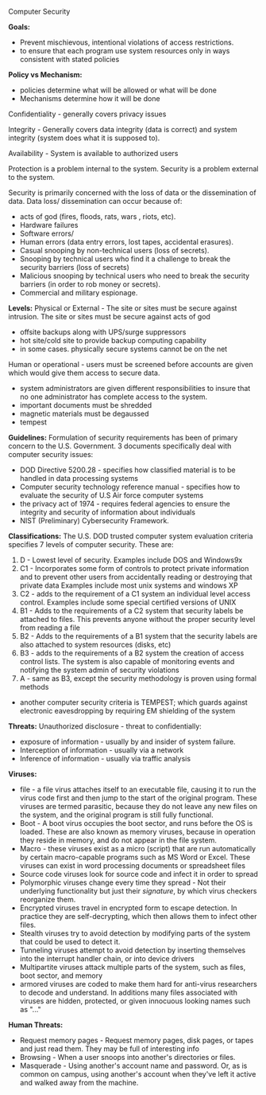 Computer Security

**Goals:**
- Prevent mischievous, intentional violations of access restrictions.
- to ensure that each program use system resources only in ways consistent with stated policies

**Policy vs Mechanism:**
- policies determine what will be allowed or what will be done
- Mechanisms determine how it will be done

Confidentiality - generally covers privacy issues

Integrity - Generally covers data integrity (data is correct) and system integrity (system does what it is supposed to).

Availability - System is available to authorized users

Protection is a problem internal to the system. Security is a problem external to the system.

Security is primarily concerned with the loss of data or the dissemination of data.
Data loss/ dissemination can occur because of:
- acts of god (fires, floods, rats, wars , riots, etc).
- Hardware failures
- Software errors/
- Human errors (data entry errors, lost tapes, accidental erasures).
- Casual snooping by non-technical users (loss of secrets).
- Snooping by technical users who find it a challenge to break the security barriers (loss of secrets)
- Malicious snooping by technical users who need to break the security barriers (in order to rob money or secrets).
- Commercial and military espionage.

**Levels:**
Physical or External - The site or sites must be secure against intrusion. The site or sites must be secure against acts of god
- offsite backups along with UPS/surge suppressors
- hot site/cold site to provide backup computing capability
- in some cases. physically secure systems cannot be on the net

Human or operational - users must be screened before accounts are given which would give them access to secure data.
- system administrators are given different responsibilities to insure that no one administrator has complete access to the system.
- important documents must be shredded
- magnetic materials must be degaussed
- tempest

**Guidelines:**
Formulation of security requirements has been of primary concern to the U.S. Government. 3 documents specifically deal with computer security issues:
- DOD Directive 5200.28 - specifies how classified material is to be handled in data processing systems
- Computer security technology reference manual - specifies how to evaluate the security of U.S Air force computer systems
- the privacy act of 1974 - requires federal agencies to ensure the integrity and security of information about individuals
- NIST (Preliminary) Cybersecurity Framework.

**Classifications:**
The U.S. DOD trusted computer system evaluation criteria specifies 7 levels of computer security. These are:
1. D - Lowest level of security. Examples include DOS and Windows9x
2. C1 - Incorporates some form of controls to protect private information and to prevent other users from accidentally reading or destroying that private data Examples include most unix systems and windows XP
3. C2 - adds to the requirement of a C1 system an individual level access control. Examples include some special certified versions of UNIX
4. B1 - Adds to the requirements of a C2 system that security labels be attached to files. This prevents anyone without the proper security level from reading a file
5. B2 - Adds to the requirements of a B1 system that the security labels are also attached to system resources (disks, etc)
6. B3 - adds to the requirements of a B2 system the creation of access control lists. The system is also capable of monitoring events and notifying the system admin of security violations
7. A - same as B3, except the security methodology is proven using formal methods

- another computer security criteria is TEMPEST; which guards against electronic eavesdropping by requiring EM shielding of the system

**Threats:**
Unauthorized disclosure - threat to confidentially:
- exposure of information - usually by and insider of system failure.
- Interception of information - usually via a network
- Inference of information - usually via traffic analysis

**Viruses:**
- file - a file virus attaches itself to an executable file, causing it to run the virus code first and then jump to the start of the original program. These viruses are termed parasitic, because they do not leave any new files on the system, and the original program is still fully functional.
- Boot - A boot virus occupies the boot sector, and runs before the OS is loaded. These are also known as memory viruses, because in operation they reside in memory, and do not appear in the file system.
- Macro - these viruses exist as a micro (script) that are run automatically by certain macro-capable programs such as MS Word or Excel. These viruses can exist in word processing documents or spreadsheet files
- Source code viruses look for source code and infect it in order to spread
- Polymorphic viruses change every time they spread - Not their underlying functionality but just their *signature*, by which virus checkers reorganize them.
- Encrypted viruses travel in encrypted form to escape detection. In practice they are self-decrypting, which then allows them to infect other files.
- Stealth viruses try to avoid detection by modifying parts of the system that could be used to detect it.
- Tunneling viruses attempt to avoid detection by inserting themselves into the interrupt handler chain, or into device drivers
- Multipartite viruses attack multiple parts of the system, such as files, boot sector, and memory
- armored viruses are coded to make them hard for anti-virus researchers to decode and understand. In additions many files associated with viruses are hidden, protected, or given innocuous looking names such as "..."

**Human Threats:**
- Request memory pages - Request memory pages, disk pages, or tapes and just read them. They may be full of interesting info
- Browsing - When a user snoops into another's directories or files.
- Masquerade - Using another's account name and password. Or, as is common on campus, using another's account when they've left it active and walked away from the machine.